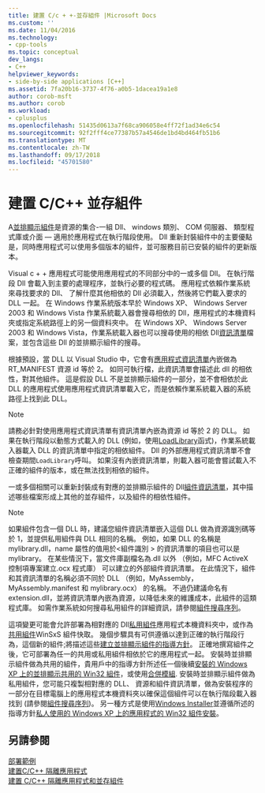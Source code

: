 ```yaml
---
title: 建置 C/c + +-並存組件 |Microsoft Docs
ms.custom: ''
ms.date: 11/04/2016
ms.technology:
- cpp-tools
ms.topic: conceptual
dev_langs:
- C++
helpviewer_keywords:
- side-by-side applications [C++]
ms.assetid: 7fa20b16-3737-4f76-a0b5-1dacea19a1e8
author: corob-msft
ms.author: corob
ms.workload:
- cplusplus
ms.openlocfilehash: 51435d0613a7f68ca906058e4ff72f1ad34e6c54
ms.sourcegitcommit: 92f2fff4ce77387b57a4546de1bd4bd464fb51b6
ms.translationtype: MT
ms.contentlocale: zh-TW
ms.lasthandoff: 09/17/2018
ms.locfileid: "45701580"
---
```

# <a name="building-cc-side-by-side-assemblies"></a>建置 C/C++ 並存組件

A[並排顯示組件](/windows/desktop/SbsCs/about-side-by-side-assemblies-)是資源的集合-一組 Dll、 windows 類別、 COM 伺服器、 類型程式庫或介面 — 適用於應用程式在執行階段使用。 Dll 重新封裝組件中的主要優點是，同時應用程式可以使用多個版本的組件，並可服務目前已安裝的組件的更新版本。

Visual c + + 應用程式可能使用應用程式的不同部分中的一或多個 Dll。 在執行階段 Dll 會載入到主要的處理程序，並執行必要的程式碼。 應用程式依賴作業系統來尋找要求的 Dll、 了解什麼其他相依的 Dll 必須載入，然後將它們載入要求的 DLL 一起。 在 Windows 作業系統版本早於 Windows XP、 Windows Server 2003 和 Windows Vista 作業系統載入器會搜尋相依的 Dll，應用程式的本機資料夾或指定系統路徑上的另一個資料夾中。 在 Windows XP、 Windows Server 2003 和 Windows Vista，作業系統載入器也可以搜尋使用的相依 Dll[資訊清單](https://msdn.microsoft.com/library/windows/desktop/aa375365)檔案，並包含這些 Dll 的並排顯示組件的搜尋。

根據預設，當 DLL 以 Visual Studio 中，它會有[應用程式資訊清單](/windows/desktop/SbsCs/application-manifests)內嵌做為 RT_MANIFEST 資源 id 等於 2。 如同可執行檔，此資訊清單會描述此 dll 的相依性，對其他組件。 這是假設 DLL 不是並排顯示組件的一部分，並不會相依於此 DLL 的應用程式使用應用程式資訊清單載入它，而是依賴作業系統載入器的系統路徑上找到此 DLL。

> [!NOTE]
>  請務必針對使用應用程式資訊清單有資訊清單內嵌為資源 id 等於 2 的 DLL。 如果在執行階段以動態方式載入的 DLL (例如，使用[LoadLibrary](https://msdn.microsoft.com/library/windows/desktop/ms684175)函式)，作業系統載入器載入 DLL 的資訊清單中指定的相依組件。 Dll 的外部應用程式資訊清單不會檢查期間`LoadLibrary`呼叫。 如果沒有內嵌資訊清單，則載入器可能會嘗試載入不正確的組件的版本，或在無法找到相依的組件。

一或多個相關可以重新封裝成有對應的並排顯示組件的 Dll[組件資訊清單](/windows/desktop/SbsCs/assembly-manifests)，其中描述哪些檔案形成上其他的並存組件，以及組件的相依性組件。

> [!NOTE]
>  如果組件包含一個 DLL 時，建議您組件資訊清單嵌入這個 DLL 做為資源識別碼等於 1，並提供私用組件與 DLL 相同的名稱。 例如，如果 DLL 的名稱是 mylibrary.dll，name 屬性的值用於\<組件識別 > 的資訊清單的項目也可以是 mylibrary。 在某些情況下，當文件庫副檔名為.dll 以外 （例如，MFC ActiveX 控制項專案建立.ocx 程式庫） 可以建立的外部組件資訊清單。 在此情況下，組件和其資訊清單的名稱必須不同於 DLL （例如，MyAssembly，MyAssembly.manifest 和 mylibrary.ocx） 的名稱。 不過仍建議命名有 extension.dll，並將資訊清單內嵌為資源，以降低未來的維護成本，此組件的這類程式庫。 如需作業系統如何搜尋私用組件的詳細資訊，請參閱[組件搜尋序列](/windows/desktop/SbsCs/assembly-searching-sequence)。

這項變更可能會允許部署為相對應的 Dll[私用組件](/windows/desktop/Msi/private-assemblies)應用程式本機資料夾中，或作為[共用組件](/windows/desktop/Msi/shared-assemblies)WinSxS 組件快取。 幾個步驟具有可供遵循以達到正確的執行階段行為，這個新的組件;將描述這些[建立並排顯示組件的指導方針](/windows/desktop/SbsCs/guidelines-for-creating-side-by-side-assemblies)。 正確地撰寫組件之後，它可部署為任一的共用或私用組件相依於它的應用程式一起。 安裝時並排顯示組件做為共用的組件，貴用戶中的指導方針所述任一個後續[安裝的 Windows XP 上的並排顯示共用的 Win32 組件](/windows/desktop/Msi/installing-win32-assemblies-for-side-by-side-sharing-on-windows-xp)，或使用[合併模組](https://msdn.microsoft.com/library/windows/desktop/aa369820). 安裝時並排顯示組件做為私用組件，您可能只複製相對應的 DLL、 資源和組件資訊清單，做為安裝程序的一部分在目標電腦上的應用程式本機資料夾以確保這個組件可以在執行階段載入器找到 (請參閱[組件搜尋序列](/windows/desktop/SbsCs/assembly-searching-sequence))。 另一種方式是使用[Windows Installer](/windows/desktop/Msi/windows-installer-portal)並遵循所述的指導方針[私人使用的 Windows XP 上的應用程式的 Win32 組件安裝](/windows/desktop/Msi/installing-win32-assemblies-for-the-private-use-of-an-application-on-windows-xp)。

## <a name="see-also"></a>另請參閱

[部署範例](../ide/deployment-examples.md)<br/>
[建置C/C++ 隔離應用程式](../build/building-c-cpp-isolated-applications.md)<br/>
[建置 C/C++ 隔離應用程式和並存組件](../build/building-c-cpp-isolated-applications-and-side-by-side-assemblies.md)